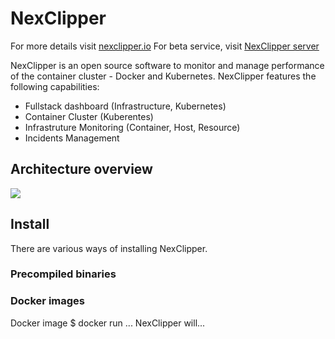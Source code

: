 # NexClipper

For more details visit [nexclipper.io](https://www.nexclipper.com/) For beta service, visit [NexClipper server](https://server.nexclipper.com)

NexClipper is an open source software to monitor and manage performance of the container cluster - Docker and Kubernetes. NexClipper features the following capabilities:

- Fullstack dashboard (Infrastructure, Kubernetes)
- Container Cluster (Kuberentes)
- Infrastruture Monitoring (Container, Host, Resource)
- Incidents Management

## Architecture overview

![](image)

## Install

There are various ways of installing NexClipper.

### Precompiled binaries



### Docker images
Docker image
    $ docker run ...
NexClipper will...
